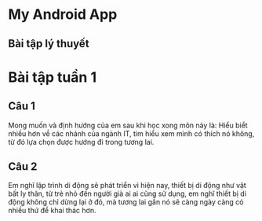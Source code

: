 # My Android App
## Bài tập lý thuyết  
# Bài tập tuần 1

## Câu 1
Mong muốn và định hướng của em sau khi học xong môn này là: Hiểu biểt nhiều hơn về các nhánh của  ngành IT, tìm hiểu xem mình có thích nó không, từ đó lựa chọn được hướng đi trong tương lai.

## Câu 2
Em nghĩ lập trình di động sẽ phát triển vì hiện nay, thiết bị di động như vật bất ly thân, từ trẻ nhỏ đến người già ai ai cũng sử dụng, em nghĩ thiết bị di động không chỉ dừng lại ở đó, mà tương lai gần nó 
sẽ càng ngày càng có nhiều thứ để khai thác hơn.
